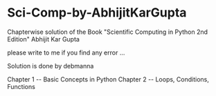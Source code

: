 # Sci-Comp-by-AbhijitKarGupta

Chapterwise solution of the Book "Scientific Computing in Python 2nd Edition" Abhijit Kar Gupta

please write to me if you find any error ...

Solution is done by debmanna

Chapter 1 -- Basic Concepts in Python
Chapter 2 -- Loops, Conditions, Functions
